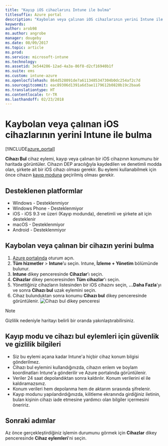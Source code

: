 ```yaml
---
title: "Kayıp iOS cihazlarını Intune ile bulma"
titlesuffix: Azure portal
description: "Kaybolan veya çalınan iOS cihazlarının yerini Intune ile bulmayı öğrenin.\""
keywords: 
author: arob98
ms.author: angrobe
manager: dougeby
ms.date: 08/09/2017
ms.topic: article
ms.prod: 
ms.service: microsoft-intune
ms.technology: 
ms.assetid: 3e544286-12ad-4a3a-86f8-d2cf16940b1f
ms.suite: ems
ms.custom: intune-azure
ms.openlocfilehash: 864d528091de7a6113485347304b0dc254af2c7d
ms.sourcegitcommit: eac89306d1391a6d3ae1179612b0820b19c2baa6
ms.translationtype: HT
ms.contentlocale: tr-TR
ms.lasthandoff: 02/23/2018
---
```

# <a name="locate-lost-or-stolen-ios-devices-with-intune"></a>Kaybolan veya çalınan iOS cihazlarının yerini Intune ile bulma


[!INCLUDE[azure_portal](./includes/azure_portal.md)]

**Cihazı Bul** cihaz eylemi, kayıp veya çalınan bir iOS cihazının konumunu bir haritada görüntüler. Cihazın DEP aracılığıyla kaydedilen ve denetimli modda olan, şirkete ait bir iOS cihazı olması gerekir. Bu eylemi kullanabilmek için önce cihazın [kayıp moduna](device-lost-mode.md) geçirilmiş olması gerekir.

## <a name="supported-platforms"></a>Desteklenen platformlar

- Windows - Desteklenmiyor
- Windows Phone - Desteklenmiyor
- iOS - iOS 9.3 ve üzeri (Kayıp modunda), denetimli ve şirkete ait için desteklenir
- macOS - Desteklenmiyor
- Android - Desteklenmiyor

## <a name="how-to-locate-a-lost-or-stolen-device"></a>Kaybolan veya çalınan bir cihazın yerini bulma

1. [Azure portalında](https://portal.azure.com) oturum açın.
2. **Tüm hizmetler** > **Intune**’u seçin. Intune, **İzleme + Yönetim** bölümünde bulunur.
3. **Intune** dikey penceresinde **Cihazlar**’ı seçin.
4. **Cihazlar** dikey penceresinden **Tüm cihazlar**'ı seçin.
5. Yönettiğiniz cihazların listesinden bir iOS cihazını seçin, **...Daha Fazla**’yı ve sonra **Cihazı bul** uzak eylemini seçin.
6. Cihaz bulunduktan sonra konumu **Cihazı bul** dikey penceresinde görüntülenir.
    ![Cihazı bul dikey penceresi](./media/locate-device.png)

>[!NOTE]
>Gizlilik nedeniyle haritayı belirli bir oranda yakınlaştırabilirsiniz.

## <a name="security-and-privacy-information-for-the-lost-mode-and-locate-device-actions"></a>Kayıp modu ve cihazı bul eylemleri için güvenlik ve gizlilik bilgileri
- Siz bu eylemi açana kadar Intune'a hiçbir cihaz konum bilgisi gönderilmez.
- Cihazı bul eylemini kullandığınızda, cihazın enlem ve boylam koordinatları Intune'a gönderilir ve Azure portalında görüntülenir.
- Veriler 24 saat depolandıktan sonra kaldırılır. Konum verilerini el ile kaldıramazsınız.
- Konum verileri hem depolanma hem de aktarım sırasında şifrelenir.
- Kayıp modunu yapılandırdığınızda, kilitleme ekranında girdiğiniz iletinin, bulan kişinin cihazı iade etmesine yardımcı olan bilgiler içermesini öneririz.


## <a name="next-steps"></a>Sonraki adımlar

Az önce gerçekleştirdiğiniz işlemin durumunu görmek için **Cihazlar** dikey penceresinde **Cihaz eylemleri**'ni seçin.